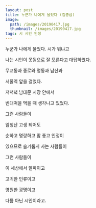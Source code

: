 ```yaml
---
layout: post
title: 누군가 나에게 물었다 (김종삼)
image:
  path: /images/20190417.jpg
  thumbnail: /images/20190417.jpg
tags: 시 시인 인생
---
```


누군가 나에게 물었다. 시가 뭐냐고

나는 시인이 못됨으로 잘 모른다고 대답하였다.

무교동과 종로와 명동과 남산과

서울역 앞을 걸었다.

저녁녘 남대문 시장 안에서

빈대떡을 먹을 때 생각나고 있었다.

그런 사람들이

엄청난 고생 되어도

순하고 명랑하고 맘 좋고 인정이

있으므로 슬기롭게 사는 사람들이

그런 사람들이

이 세상에서 알파이고

고귀한 인류이고

영원한 광명이고

다름 아닌 시인이라고.
